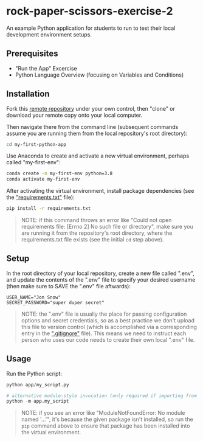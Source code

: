 # rock-paper-scissors-exercise-2

An example Python application for students to run to test their local development environment setups.

## Prerequisites

  + "Run the App" Excercise
  + Python Language Overview (focusing on Variables and Conditions)

## Installation

Fork this [remote repository](https://github.com/prof-rossetti/my-first-python-app) under your own control, then "clone" or download your remote copy onto your local computer.

Then navigate there from the command line (subsequent commands assume you are running them from the local repository's root directory):

```sh
cd my-first-python-app
```

Use Anaconda to create and activate a new virtual environment, perhaps called "my-first-env":

```sh
conda create -n my-first-env python=3.8
conda activate my-first-env
```

After activating the virtual environment, install package dependencies (see the ["requirements.txt"](/requirements.txt) file):

```sh
pip install -r requirements.txt
```

> NOTE: if this command throws an error like "Could not open requirements file: [Errno 2] No such file or directory", make sure you are running it from the repository's root directory, where the requirements.txt file exists (see the initial `cd` step above).

## Setup

In the root directory of your local repository, create a new file called ".env", and update the contents of the ".env" file to specify your desired username (then make sure to SAVE the ".env" file aftwards):

    USER_NAME="Jon Snow"
    SECRET_PASSWORD="super duper secret"

> NOTE: the ".env" file is usually the place for passing configuration options and secret credentials, so as a best practice we don't upload this file to version control (which is accomplished via a corresponding entry in the [".gitignore"](/.gitignore) file). This means we need to instruct each person who uses our code needs to create their own local ".env" file.

## Usage

Run the Python script:

```py
python app/my_script.py

# alternative module-style invocation (only required if importing from one file to another):
python -m app.my_script
```

> NOTE: if you see an error like "ModuleNotFoundError: No module named '...'", it's because the given package isn't installed, so run the `pip` command above to ensure that package has been installed into the virtual environment.

